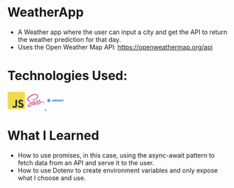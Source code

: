 # WeatherApp
- A Weather app where the user can input a city and get the API to return the weather prediction for that day.
- Uses the Open Weather Map API: https://openweathermap.org/api

# Technologies Used:
<img src="https://raw.githubusercontent.com/devicons/devicon/master/icons/javascript/javascript-original.svg" alt="javascript" width="40" height="40"/> </a> <a href="https://sass-lang.com" target="_blank"> 
  <img src="https://raw.githubusercontent.com/devicons/devicon/master/icons/sass/sass-original.svg" alt="sass" width="40" height="40"/> </a> <a href="https://webpack.js.org" target="_blank">
  <img src="https://raw.githubusercontent.com/devicons/devicon/d00d0969292a6569d45b06d3f350f463a0107b0d/icons/webpack/webpack-original-wordmark.svg" alt="webpack" width="40" height="40"/> </a> </p>

# What I Learned
- How to use promises, in this case, using the async-await pattern to fetch data from an API and serve it to the user.
- How to use Dotenv to create environment variables and only expose what I choose and use.